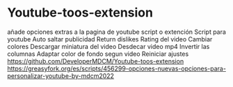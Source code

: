 # Youtube-toos-extension
añade opciones extras a la pagina de youtube script o extención
Script para youtube
Auto saltar publicidad
Return dislikes
Rating del video
Cambiar colores
Descargar miniatura del video
Desdecar video mp4
Invertir las columnas
Adaptar color de fondo segun video
Reiniciar ajustes
https://github.com/DeveloperMDCM/Youtube-toos-extension
https://greasyfork.org/es/scripts/456299-opciones-nuevas-opciones-para-personalizar-youtube-by-mdcm2022
